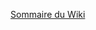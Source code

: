 <html> 
  <head> 
    <title>PouleRPG</title>
  </head>
  <body>
    <p><a href="./wiki/sommaire.html">Sommaire du Wiki</a></p>
  </body>
</html>

